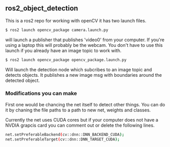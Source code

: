 ## ros2_object_detection

This is a ros2 repo for working with openCV it has two launch files.
```bash
$ ros2 launch opencv_package camera.launch.py
```
will launch a publisher that publishes 'video0' from your computer. If you're using a laptop this will probably be the webcam. You don't have to use this launch if you already have an image topic to work with.

```bash
$ ros2 launch opencv_package opencv_package.launch.py
```

Will launch the detection node which subcribes to an image topic and detects objects. It publishes a new image msg with boundaries around the detected object. 

### Modifications you can make

First one would be chancing the net itself to detect other things. You can do it by chaning the file paths to a path to new net, weights and classes.

Currently the net uses CUDA cores but if your computer does not have a NVDIA grapcis card you can comment out or delete the following lines.

```bash
net.setPreferableBackend(cv::dnn::DNN_BACKEND_CUDA);
net.setPreferableTarget(cv::dnn::DNN_TARGET_CUDA);
```
